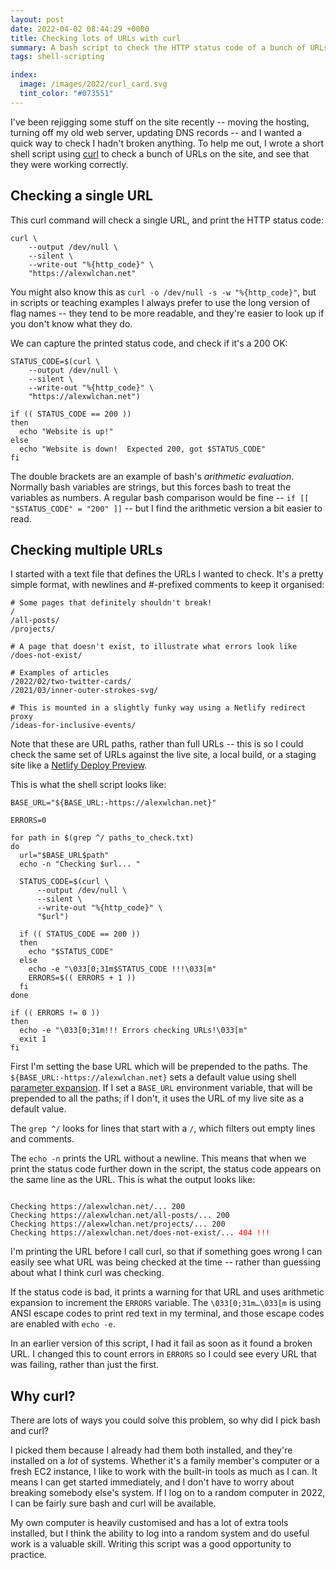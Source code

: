 ```yaml
---
layout: post
date: 2022-04-02 08:44:29 +0000
title: Checking lots of URLs with curl
summary: A bash script to check the HTTP status code of a bunch of URLs, for simple and portable uptime checking.
tags: shell-scripting

index:
  image: /images/2022/curl_card.svg
  tint_color: "#073551"
---
```


I've been rejigging some stuff on the site recently -- moving the hosting, turning off my old web server, updating DNS records -- and I wanted a quick way to check I hadn't broken anything.
To help me out, I wrote a short shell script using [curl] to check a bunch of URLs on the site, and see that they were working correctly.

[curl]: https://curl.se/


## Checking a single URL

This curl command will check a single URL, and print the HTTP status code:

```shell
curl \
    --output /dev/null \
    --silent \
    --write-out "%{http_code}" \
    "https://alexwlchan.net"
```

You might also know this as `curl -o /dev/null -s -w "%{http_code}"`, but in scripts or teaching examples I always prefer to use the long version of flag names -- they tend to be more readable, and they're easier to look up if you don't know what they do.

We can capture the printed status code, and check if it's a 200 OK:


```shell
STATUS_CODE=$(curl \
    --output /dev/null \
    --silent \
    --write-out "%{http_code}" \
    "https://alexwlchan.net")

if (( STATUS_CODE == 200 ))
then
  echo "Website is up!"
else
  echo "Website is down!  Expected 200, got $STATUS_CODE"
fi
```

The double brackets are an example of bash's *arithmetic evaluation*.
Normally bash variables are strings, but this forces bash to treat the variables as numbers.
A regular bash comparison would be fine -- `if [[ "$STATUS_CODE" = "200" ]]` -- but I find the arithmetic version a bit easier to read.



## Checking multiple URLs

I started with a text file that defines the URLs I wanted to check.
It's a pretty simple format, with newlines and #-prefixed comments to keep it organised:

```
# Some pages that definitely shouldn't break!
/
/all-posts/
/projects/

# A page that doesn't exist, to illustrate what errors look like
/does-not-exist/

# Examples of articles
/2022/02/two-twitter-cards/
/2021/03/inner-outer-strokes-svg/

# This is mounted in a slightly funky way using a Netlify redirect proxy
/ideas-for-inclusive-events/
```

Note that these are URL paths, rather than full URLs -- this is so I could check the same set of URLs against the live site, a local build, or a staging site like a [Netlify Deploy Preview].

[Netlify Deploy Preview]: https://docs.netlify.com/site-deploys/deploy-previews/

This is what the shell script looks like:

```shell
BASE_URL="${BASE_URL:-https://alexwlchan.net}"

ERRORS=0

for path in $(grep ^/ paths_to_check.txt)
do
  url="$BASE_URL$path"
  echo -n "Checking $url... "

  STATUS_CODE=$(curl \
      --output /dev/null \
      --silent \
      --write-out "%{http_code}" \
      "$url")

  if (( STATUS_CODE == 200 ))
  then
    echo "$STATUS_CODE"
  else
    echo -e "\033[0;31m$STATUS_CODE !!!\033[m"
    ERRORS=$(( ERRORS + 1 ))
  fi
done

if (( ERRORS != 0 ))
then
  echo -e "\033[0;31m!!! Errors checking URLs!\033[m"
  exit 1
fi
```

First I'm setting the base URL which will be prepended to the paths.
The `${BASE_URL:-https://alexwlchan.net}` sets a default value using shell [parameter expansion].
If I set a `BASE_URL` environment variable, that will be prepended to all the paths; if I don't, it uses the URL of my live site as a default value.

The `grep ^/` looks for lines that start with a `/`, which filters out empty lines and comments.

The `echo -n` prints the URL without a newline.
This means that when we print the status code further down in the script, the status code appears on the same line as the URL.
This is what the output looks like:

<pre><code>
Checking https://alexwlchan.net/... 200
Checking https://alexwlchan.net/all-posts/... 200
Checking https://alexwlchan.net/projects/... 200
Checking https://alexwlchan.net/does-not-exist/... <span style="color: red;">404 !!!</span>
</code></pre>

I'm printing the URL before I call curl, so that if something goes wrong I can easily see what URL was being checked at the time -- rather than guessing about what I think curl was checking.

If the status code is bad, it prints a warning for that URL and uses arithmetic expansion to increment the `ERRORS` variable.
The `\033[0;31m…\033[m` is using ANSI escape codes to print red text in my terminal, and those escape codes are enabled with `echo -e`.

In an earlier version of this script, I had it fail as soon as it found a broken URL.
I changed this to count errors in `ERRORS` so I could see every URL that was failing, rather than just the first.

[parameter expansion]: https://www.gnu.org/software/bash/manual/html_node/Shell-Parameter-Expansion.html



## Why curl?

There are lots of ways you could solve this problem, so why did I pick bash and curl?

I picked them because I already had them both installed, and they're installed on a *lot* of systems.
Whether it's a family member's computer or a fresh EC2 instance, I like to work with the built-in tools as much as I can.
It means I can get started immediately, and I don't have to worry about breaking somebody else's system.
If I log on to a random computer in 2022, I can be fairly sure bash and curl will be available.

My own computer is heavily customised and has a lot of extra tools installed, but I think the ability to log into a random system and do useful work is a valuable skill.
Writing this script was a good opportunity to practice.
